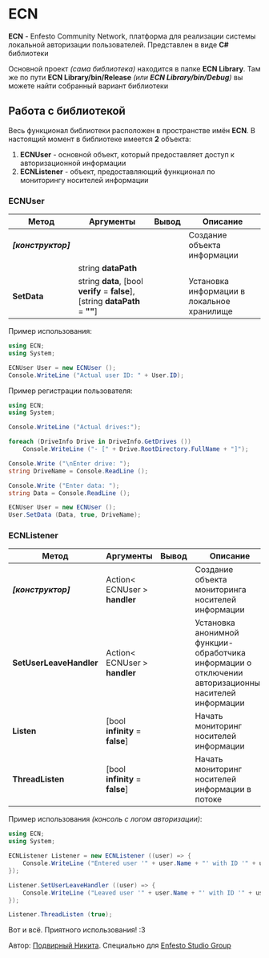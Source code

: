 # ECN
**ECN** - Enfesto Community Network, платформа для реализации системы локальной авторизации пользователей. Представлен в виде **C#** библиотеки

Основной проект *(сама библиотека)* находится в папке **ECN Library**. Там же по пути **ECN Library/bin/Release** *(или **ECN Library/bin/Debug**)* вы можете найти собранный вариант библиотеки

## Работа с библиотекой
Весь функционал библиотеки расположен в пространстве имён **ECN**. В настоящий момент в библиотеке имеется **2** объекта:

1. **ECNUser** - основной объект, который предоставляет доступ к авторизационной информации
2. **ECNListener** - объект, предоставляющий функционал по мониторингу носителей информации

### ECNUser

Метод | Аргументы | Вывод | Описание
------|-----------|-------|---------
***[конструктор]*** | | | Создание объекта информации
| | string **dataPath**
**SetData** | string **data**, [bool **verify** = **false**], [string **dataPath** = **""**] | | Установка информации в локальное хранилище

Пример использования:

```cs
using ECN;
using System;

ECNUser User = new ECNUser ();
Console.WriteLine ("Actual user ID: " + User.ID);
```

Пример регистрации пользователя:

```cs
using ECN;
using System;

Console.WriteLine ("Actual drives:");

foreach (DriveInfo Drive in DriveInfo.GetDrives ())
    Console.WriteLine ("- [" + Drive.RootDirectory.FullName + "]");

Console.Write ("\nEnter drive: ");
string DriveName = Console.ReadLine ();

Console.Write ("Enter data: ");
string Data = Console.ReadLine ();

ECNUser User = new ECNUser ();
User.SetData (Data, true, DriveName);
```

### ECNListener

Метод | Аргументы | Вывод | Описание
------|-----------|-------|---------
***[конструктор]*** | Action< ECNUser > **handler** | | Создание объекта мониторинга носителей информации
**SetUserLeaveHandler** | Action< ECNUser > **handler** | | Установка анонимной функции-обработчика информации о отключении авторизационных насителей информации
**Listen** | [bool **infinity** = **false**] | | Начать мониторинг носителей информации
**ThreadListen** | [bool **infinity** = **false**] | | Начать мониторинг носителей информации в потоке

Пример использования *(консоль с логом авторизации)*:

```cs
using ECN;
using System;

ECNListener Listener = new ECNListener ((user) => {
    Console.WriteLine ("Entered user '" + user.Name + "' with ID '" + user.ID + "' (" + (user.Verified ? "Verified" : "Not verified") + "). Data: " + user.Data);
});

Listener.SetUserLeaveHandler ((user) => {
    Console.WriteLine ("Leaved user '" + user.Name + "' with ID '" + user.ID + "' (" + (user.Verified ? "Verified" : "Not verified") + "). Data: " + user.Data);
});

Listener.ThreadListen (true);
```

Вот и всё. Приятного использования! :3

Автор: [Подвирный Никита](https://vk.com/technomindlp). Специально для [Enfesto Studio Group](http://vk.com/hphp_convertation)